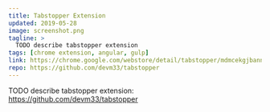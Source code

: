 ```yaml
---
title: Tabstopper Extension
updated: 2019-05-28
image: screenshot.png
tagline: >
  TODO describe tabstopper extension
tags: [chrome extension, angular, gulp]
link: https://chrome.google.com/webstore/detail/tabstopper/mdmcekgjbannnbmglgdehokmfaggipdi
repo: https://github.com/devm33/tabstopper
---
```


TODO describe tabstopper extension: https://github.com/devm33/tabstopper
